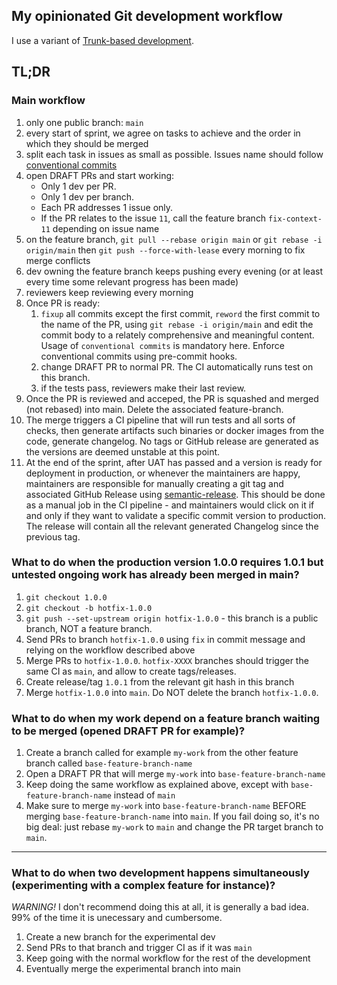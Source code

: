 ## My opinionated Git development workflow

I use a variant of [Trunk-based development](https://platform.deloitte.com.au/articles/semantic-versioning-with-conventional-commits).

## TL;DR

### Main workflow

1. only one public branch: `main`
1. every start of sprint, we agree on tasks to achieve and the order in which they should be merged
1. split each task in issues as small as possible. Issues name should follow [conventional commits](https://www.conventionalcommits.org/en/v1.0.0/)
1. open DRAFT PRs and start working: 
	- Only 1 dev per PR. 
	- Only 1 dev per branch. 
	- Each PR addresses 1 issue only. 
	- If the PR relates to the issue `11`, call the feature branch `fix-context-11` depending on issue name
1. on the feature branch, `git pull --rebase origin main` or `git rebase -i origin/main` then `git push --force-with-lease` every morning to fix merge conflicts
1. dev owning the feature branch keeps pushing every evening (or at least every time some relevant progress has been made)
1. reviewers keep reviewing every morning
1. Once PR is ready:
	1. `fixup` all commits except the first commit, `reword` the first commit to the name of the PR, using `git rebase -i origin/main` and edit the commit body to a relately comprehensive and meaningful content. Usage of `conventional commits` is mandatory here. Enforce conventional commits using pre-commit hooks.
	1. change DRAFT PR to normal PR. The CI automatically runs test on this branch.
	1. if the tests pass, reviewers make their last review.
1. Once the PR is reviewed and acceped, the PR is squashed and merged (not rebased) into main. Delete the associated feature-branch.
1. The merge triggers a CI pipeline that will run tests and all sorts of checks, then generate artifacts such binaries or docker images from the code, generate changelog. No tags or GitHub release are generated as the versions are deemed unstable at this point.
1. At the end of the sprint, after UAT has passed and a version is ready for deployment in production, or whenever the maintainers are happy, maintainers are responsible for manually creating a git tag and associated GitHub Release using [semantic-release](https://github.com/semantic-release/semantic-release). This should be done as a manual job in the CI pipeline - and maintainers would click on it if and only if they want to validate a specific commit version to production. The release will contain all the relevant generated Changelog since the previous tag.

### What to do when the production version 1.0.0 requires 1.0.1 but untested ongoing work has already been merged in main?

1. `git checkout 1.0.0`
1. `git checkout -b hotfix-1.0.0`
1. `git push --set-upstream origin hotfix-1.0.0` - this branch is a public branch, NOT a feature branch.
1. Send PRs to branch `hotfix-1.0.0` using `fix` in commit message and relying on the workflow described above
1. Merge PRs to `hotfix-1.0.0`. `hotfix-XXXX` branches should trigger the same CI as `main`, and allow to create tags/releases.
1. Create release/tag `1.0.1` from the relevant git hash in this branch
1. Merge `hotfix-1.0.0` into `main`. Do NOT delete the branch `hotfix-1.0.0`.

### What to do when my work depend on a feature branch waiting to be merged (opened DRAFT PR for example)?

1. Create a branch called for example `my-work` from the other feature branch called `base-feature-branch-name`
1. Open a DRAFT PR that will merge `my-work` into `base-feature-branch-name`
1. Keep doing the same workflow as explained above, except with `base-feature-branch-name` instead of `main`
1. Make sure to merge `my-work` into `base-feature-branch-name` BEFORE merging `base-feature-branch-name` into `main`. If you fail doing so, it's no big deal: just rebase `my-work` to `main` and change the PR target branch to `main`.

---

### What to do when two development happens simultaneously (experimenting with a complex feature for instance)?

_WARNING!_ I don't recommend doing this at all, it is generally a bad idea. 99% of the time it is unecessary and cumbersome.

1. Create a new branch for the experimental dev
1. Send PRs to that branch and trigger CI as if it was `main`
1. Keep going with the normal workflow for the rest of the development
1. Eventually merge the experimental branch into main


